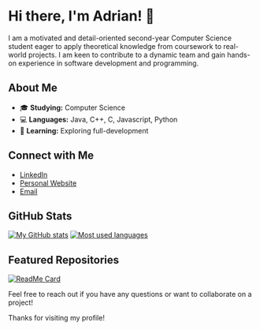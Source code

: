 # Hi there, I'm Adrian! 👋

I am a motivated and detail-oriented second-year Computer Science student eager to apply theoretical knowledge from coursework to real-world projects. I am keen to contribute to a dynamic team and gain hands-on experience in software development and programming.

## About Me

- 🎓 **Studying:** Computer Science
- 💻 **Languages:** Java, C++, C, Javascript, Python
- 🌱 **Learning:** Exploring full-development

## Connect with Me

- [LinkedIn]([https://www.linkedin.com/in/YourLinkedInProfile](https://www.linkedin.com/in/adrian-mosnegutu/))
- [Personal Website](https://adrianmosnegutu.github.io/)
- [Email](mailto:adrianmosnegutuioan@yahoo.com)

## GitHub Stats

[![My GitHub stats](https://github-readme-stats.vercel.app/api?username=AdrianMosnegutu&show_icons=true&theme=catppuccin_mocha)](https://github.com/anuraghazra/github-readme-stats.git)
[![Most used languages](https://github-readme-stats.vercel.app/api/top-langs/?username=AdrianMosnegutu&show_icons=true&layout=donut&theme=catppuccin_mocha)](https://github.com/anuraghazra/github-readme-stats)

## Featured Repositories

[![ReadMe Card](https://github-readme-stats.vercel.app/api/pin/?username=AdrianMosnegutu&repo=Toy-Language-Interpreter&theme=catppuccin_mocha)](https://github.com/AdrianMosnegutu/Toy-Language-Interpreter)



Feel free to reach out if you have any questions or want to collaborate on a project!

Thanks for visiting my profile!
